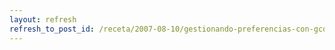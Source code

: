 ```yaml
---
layout: refresh
refresh_to_post_id: /receta/2007-08-10/gestionando-preferencias-con-gconf-y-python
---
```

